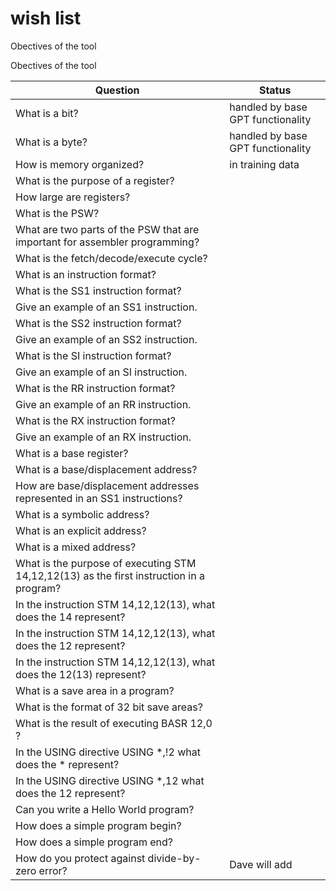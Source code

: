 
# wish list 

Obectives of the tool

Obectives of the tool

| Question                                              | Status                                              |
|-------------------------------------------------------|-----------------------------------------------------|
| What is a bit?                                        | handled by base GPT functionality                   |
| What is a byte?                                       | handled by base GPT functionality                   |
| How is memory organized?                              | in training data                                    |
| What is the purpose of a register?                    |                                                     |
| How large are registers?                              |                                                     |
| What is the PSW?                                      |                                                     |
| What are two parts of the PSW that are important for assembler programming?|                                |
| What is the fetch/decode/execute cycle?               |                                                     |
| What is an instruction format?                        |                                                     |
| What is the SS1 instruction format?                   |                                                     |
| Give an example of an SS1 instruction.                |                                                     |
| What is the SS2 instruction format?                   |                                                     |
| Give an example of an SS2 instruction.                |                                                     |
| What is the SI instruction format?                    |                                                     |
| Give an example of an SI instruction.                 |                                                     |
| What is the RR instruction format?                    |                                                     |
| Give an example of an RR instruction.                 |                                                     |
| What is the RX instruction format?                    |                                                     |
| Give an example of an RX instruction.                 |                                                     |
| What is a base register?                              |                                                     |
| What is a base/displacement address?                  |                                                     |
| How are base/displacement addresses represented in an SS1 instructions?|                                    |
| What is a symbolic address?                           |                                                     |             
| What is an explicit address?                          |                                                     |
| What is a mixed address?                              |                                                     |
| What is the purpose of executing STM  14,12,12(13) as the first instruction in a program?|                  |
| In the instruction STM  14,12,12(13), what does the 14 represent?|                                          |
| In the instruction STM  14,12,12(13), what does the 12 represent?|                                          |
| In the instruction STM  14,12,12(13), what does the 12(13) represent?|                                      |
| What is a save area in a program?|                                                                          |
| What is the format of 32 bit save areas?|                                                                   |
| What is the result of executing BASR 12,0 ?|                                                                |
| In the USING directive USING  *,!2  what does the * represent?|                                             |
| In the USING directive USING  *,12  what does the 12 represent?|                                            |
| Can you write a Hello World program?|                                                                       |
| How does a simple program begin?|                                                                           |
| How does a simple program end?|                                                                             |
| How do you protect against divide-by-zero error?      | Dave will add                                       | 
